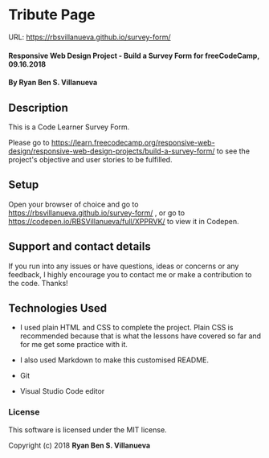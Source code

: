 # Tribute Page
URL: https://rbsvillanueva.github.io/survey-form/

#### Responsive Web Design Project - Build a Survey Form for freeCodeCamp, 09.16.2018

#### By **Ryan Ben S. Villanueva**

## Description

This is a Code Learner Survey Form. 

Please go to https://learn.freecodecamp.org/responsive-web-design/responsive-web-design-projects/build-a-survey-form/ to see the project's objective and user stories to be fulfilled.

## Setup

Open your browser of choice and go to
https://rbsvillanueva.github.io/survey-form/ , or go to
https://codepen.io/RBSVillanueva/full/XPPRVK/ to view it in Codepen.

## Support and contact details

If you run into any issues or have questions, ideas or concerns or any feedback, I highly encourage you to contact me or make a contribution to the code. Thanks!

## Technologies Used
* I used plain HTML and CSS to complete the project. Plain CSS is recommended because that is what the lessons have covered so far and for me get some practice with it.

* I also used Markdown to make this customised README.

* Git

* Visual Studio Code editor

### License

This software is licensed under the MIT license.

Copyright (c) 2018 **Ryan Ben S. Villanueva**